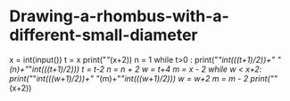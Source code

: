# Drawing-a-rhombus-with-a-different-small-diameter
x = int(input())
t = x
print("*"*(x+2))
n = 1
while t>0 :
  print("*"*int(((t+1)/2))+" "*(n)+"*"*int(((t+1)/2)))
  t = t-2
  n = n + 2
w = t+4
m = x - 2
while w < x+2:
  print("*"*int(((w+1)/2))+" "*(m)+"*"*int(((w+1)/2)))
  w = w+2
  m = m - 2
print("*"*(x+2))
